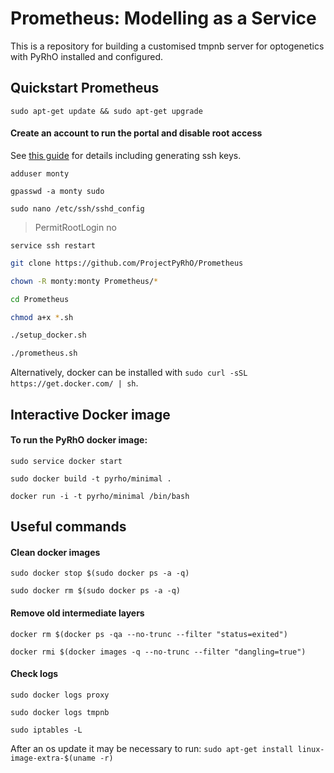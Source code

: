 Prometheus: Modelling as a Service
==================================

This is a repository for building a customised tmpnb server for optogenetics with PyRhO installed and configured.

Quickstart Prometheus
---------------------
`sudo apt-get update && sudo apt-get upgrade`
#### Create an account to run the portal and disable root access
See [this guide](https://www.digitalocean.com/community/tutorials/initial-server-setup-with-ubuntu-14-04) for details including generating ssh keys.

`adduser monty`

`gpasswd -a monty sudo`

`sudo nano /etc/ssh/sshd_config`

> PermitRootLogin no

`service ssh restart`

```bash
git clone https://github.com/ProjectPyRhO/Prometheus

chown -R monty:monty Prometheus/*

cd Prometheus

chmod a+x *.sh

./setup_docker.sh

./prometheus.sh
```

Alternatively, docker can be installed with `sudo curl -sSL https://get.docker.com/ | sh`. 

Interactive Docker image
------------------------

#### To run the PyRhO docker image:

`sudo service docker start`

`sudo docker build -t pyrho/minimal .`

`docker run -i -t pyrho/minimal /bin/bash`

Useful commands
---------------

#### Clean docker images
`sudo docker stop $(sudo docker ps -a -q)`

`sudo docker rm $(sudo docker ps -a -q)`

#### Remove old intermediate layers
`docker rm $(docker ps -qa --no-trunc --filter "status=exited")`

`docker rmi $(docker images -q --no-trunc --filter "dangling=true")`

#### Check logs
`sudo docker logs proxy`

`sudo docker logs tmpnb`

`sudo iptables -L`

After an os update it may be necessary to run:
`sudo apt-get install linux-image-extra-$(uname -r)`
